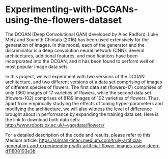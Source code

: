 # Experimenting-with-DCGANs-using-the-flowers-dataset


The DCGAN (Deep Convolutional GAN) developed by Alec Radford, Luke Metz and Soumith Chintala (2016) has been used extensively for the generation of images. In this model, each of the generator and the discriminator is a deep convolution neural network (CNN). Several architectures, additional features, and modifications have been incorporated into the DCGAN, and it has been found to perform well on most popular image data sets.

In this project, we will experiment with two versions of the DCGAN architecture, and two different versions of a data set comprising of images of different species of flowers. The first data set (flowers-17) comprises of only 1360 images of 17 varieties of flowers, while the second data set (flowers-102) comprises of 8189 images of 102 varieties of flowers. Thus, apart from empirically studying the effects of tuning hyper-parameters and modifying the architecture, we will also witness the level of difference brought about in performance by expanding the training data set. Here is the link to download both data sets: http://www.robots.ox.ac.uk/~vgg/data/flowers/

For a detailed description of the code and results, please refer to this Medium article: 
https://simran-tinani.medium.com/truly-artificial-generating-and-experimenting-with-artificial-flower-images-using-deep-d11808193e3b
